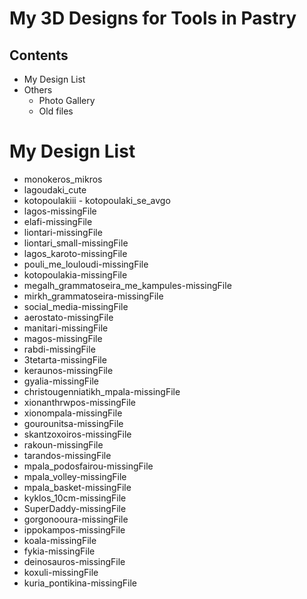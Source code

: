 # My 3D Designs for Tools in Pastry
## Contents
* My Design List
* Others
  * Photo Gallery
  * Old files


# My Design List
* monokeros_mikros
* lagoudaki_cute
* kotopoulakiii - kotopoulaki_se_avgo
* lagos-missingFile
* elafi-missingFile
* liontari-missingFile
* liontari_small-missingFile
* lagos_karoto-missingFile
* pouli_me_louloudi-missingFile
* kotopoulakia-missingFile
* megalh_grammatoseira_me_kampules-missingFile
* mirkh_grammatoseira-missingFile
* social_media-missingFile
* aerostato-missingFile
* manitari-missingFile
* magos-missingFile
* rabdi-missingFile
* 3tetarta-missingFile
* keraunos-missingFile
* gyalia-missingFile
* christougenniatikh_mpala-missingFile
* xionanthrwpos-missingFile
* xionompala-missingFile
* gourounitsa-missingFile
* skantzoxoiros-missingFile
* rakoun-missingFile
* tarandos-missingFile
* mpala_podosfairou-missingFile
* mpala_volley-missingFile
* mpala_basket-missingFile
* kyklos_10cm-missingFile
* SuperDaddy-missingFile
* gorgonooura-missingFile
* ippokampos-missingFile
* koala-missingFile
* fykia-missingFile
* deinosauros-missingFile
* koxuli-missingFile
* kuria_pontikina-missingFile
